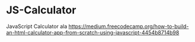 # JS-Calculator
JavaScript Calculator ala https://medium.freecodecamp.org/how-to-build-an-html-calculator-app-from-scratch-using-javascript-4454b8714b98
